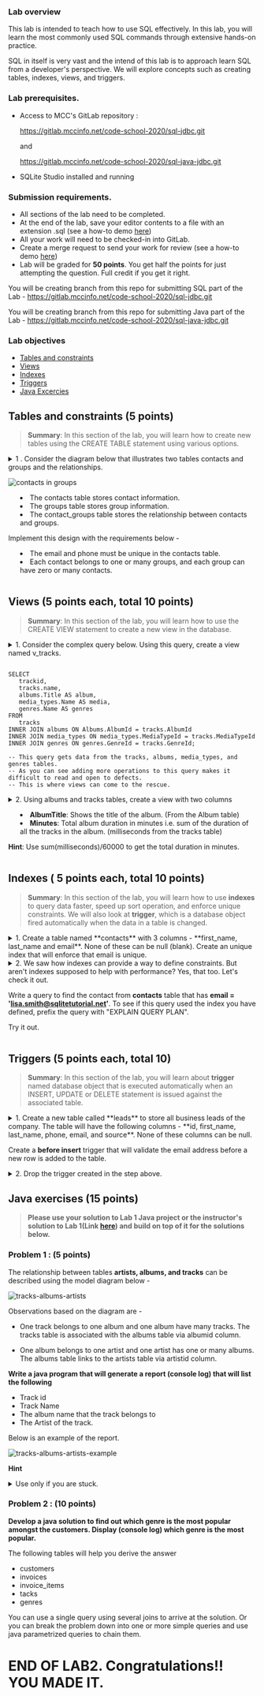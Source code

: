 ### Lab overview

This lab is intended to teach how to use SQL effectively. In this lab, you will learn the most commonly used SQL commands through extensive hands-on practice.  

SQL in itself is very vast and the intend of this lab is to approach learn SQL from a developer's perspective. We will explore concepts such as creating tables, indexes, views, and triggers.

### Lab prerequisites.
- Access to MCC's GitLab repository :

    https://gitlab.mccinfo.net/code-school-2020/sql-jdbc.git

    and 

    https://gitlab.mccinfo.net/code-school-2020/sql-java-jdbc.git
- SQLite Studio installed and running

### Submission requirements.
- All sections of the lab need to be completed. 
- At the end of the lab, save your editor contents to a file with an extension .sql (see a how-to demo [here](https://youtu.be/_N0ZeE7XEzQ))
- All your work will need to be checked-in into GitLab.
- Create a merge request to send your work for review (see a how-to demo [here](https://youtu.be/8mT7a6R9Jd4))
- Lab will be graded for **50 points**. You get half the points for just attempting the question. Full credit if you get it right. 

You will be creating branch from this repo for submitting SQL part of the Lab  - https://gitlab.mccinfo.net/code-school-2020/sql-jdbc.git

You will be creating branch from this repo for submitting Java part of the Lab - https://gitlab.mccinfo.net/code-school-2020/sql-java-jdbc.git
 

### Lab objectives
- [Tables and constraints](#tables-and-constraints)
- [Views](#views)
- [Indexes](#indexes)
- [Triggers](#triggers)
- [Java Excercies](#java-excercies)

## Tables and constraints (5 points)

> **Summary**: In this section of the lab, you will learn how to create new tables using the CREATE TABLE statement using various options.

<details><summary>1 . Consider the diagram below that illustrates two tables contacts and groups and the relationships.

![contacts in groups](https://cdn.sqlitetutorial.net/wp-content/uploads/2015/12/SQLite-CREATE-TABLE-example.jpg)


- The contacts table stores contact information.
- The groups table stores group information.
- The contact_groups table stores the relationship between contacts and groups.

Implement this design with the requirements below -
- The email and phone must be unique in the contacts table. 
- Each contact belongs to one or many groups, and each group can have zero or many contacts.

</summary>

<p>

```sql 
-- create contacts table with phone and email to be unique.
-- fist name and last name made to be not null since it would not make sense to create a contact with no name. 
CREATE TABLE contacts (
   contact_id INTEGER PRIMARY KEY,
   first_name TEXT NOT NULL,
   last_name TEXT NOT NULL,
   email TEXT NOT NULL UNIQUE,
   phone TEXT NOT NULL UNIQUE
);

-- creates the groups table.
-- name defined to be not null.


CREATE TABLE groups (
   group_id INTEGER PRIMARY KEY,
   name TEXT NOT NULL
);

-- create the relationship table contact_groups

CREATE TABLE contact_groups(
   contact_id INTEGER,
   group_id INTEGER,
   PRIMARY KEY (contact_id, group_id), -- primary key a combination of two columns, so that there is always one combination allowed.
   FOREIGN KEY (contact_id) 
      REFERENCES contacts (contact_id) -- foreign key mapped to contacts table.
         ON DELETE CASCADE  -- clean up this table when the contact does not exist anymore in the contacts table. 
         ON UPDATE NO ACTION, -- no action is needed when a contact in the contacts table is updated. 
   FOREIGN KEY (group_id) 
      REFERENCES groups (group_id) -- foreign key mapped to groups table.
         ON DELETE CASCADE  -- clean up this table when a group is deleted.
         ON UPDATE NO ACTION -- no action is needed when a group in the groups table is updated. 
);


```
</p>
</details>



## Views (5 points each, total 10 points)

> **Summary**: In this section of the lab, you will learn how to use the CREATE VIEW statement to create a new view in the database.

<details><summary>1. Consider the complex query below. Using this query, create a view named v_tracks. 

```

SELECT
   trackid,
   tracks.name,
   albums.Title AS album,
   media_types.Name AS media,
   genres.Name AS genres
FROM
   tracks
INNER JOIN albums ON Albums.AlbumId = tracks.AlbumId
INNER JOIN media_types ON media_types.MediaTypeId = tracks.MediaTypeId
INNER JOIN genres ON genres.GenreId = tracks.GenreId;

-- This query gets data from the tracks, albums, media_types, and genres tables.
-- As you can see adding more operations to this query makes it difficult to read and open to defects. 
-- This is where views can come to the rescue. 

```

</summary>
<p>

```sql
CREATE VIEW v_tracks 
AS 
SELECT
   trackid,
   tracks.name,
   albums.Title AS album,
   media_types.Name AS media,
   genres.Name AS genres
FROM
   tracks
INNER JOIN albums ON Albums.AlbumId = tracks.AlbumId
INNER JOIN media_types ON media_types.MediaTypeId = tracks.MediaTypeId
INNER JOIN genres ON genres.GenreId = tracks.GenreId;

SELECT * FROM v_albums; -- this would return the same results as the complex query. 
```
</p>
</details>

<details><summary>2. Using  albums and tracks tables, create a view with two columns

- **AlbumTitle**: Shows the title of the album. (From the Album table)
- **Minutes**: Total album duration in minutes i.e. sum of the duration of all the tracks in the album. (milliseconds from the tracks table)

**Hint**: Use sum(milliseconds)/60000 to get the total duration in minutes. 

</summary>
<p>

```sql
CREATE VIEW v_albums (
    AlbumTitle,
    Minutes
)
AS
    SELECT albums.title,
           SUM(milliseconds) / 60000
      FROM tracks
           INNER JOIN
           albums USING (
               AlbumId
           )
     GROUP BY AlbumTitle;

```
</p>
</details>

## Indexes ( 5 points each, total 10 points)

>**Summary**: In this section of the lab,  you will learn how to use **indexes** to query data faster, speed up sort operation, and enforce unique constraints. We will also look at **trigger**, which is a database object fired automatically when the data in a table is changed.

<details><summary>1. Create a table named **contacts** with 3 columns - **first_name, last_name and email**. None of these can be null (blank). Create an unique index that will enforce that email is unique. </summary>

<p>

``` sql

-- create the table with not nullable fields. 
CREATE TABLE contacts (
   first_name text NOT NULL,
   last_name text NOT NULL,
   email text NOT NULL
);

-- create unique index idx_contacts_email 
CREATE UNIQUE INDEX idx_contacts_email 
ON contacts (email);

-- let's test it out. 

INSERT INTO contacts (first_name, last_name, email)
VALUES('John','Doe','john.doe@mccneb.edu'); -- should insert without errors. 

INSERT INTO contacts (first_name, last_name, email)
VALUES('Johny','Doe','john.doe@mccneb.edu'); -- this should prevent us from inserting this record as the email is taken/in use. 

INSERT INTO contacts (first_name, last_name, email)
VALUES('David','Brown','david.brown@mccneb.edu'),
      ('Lisa','Smith','lisa.smith@mccneb.edu'); -- should be fine since there is not unique index contraint violation. 

```

</p>
</details>

<details><summary>2.  We saw how indexes can provide a way to define constraints. But aren't indexes supposed to help with performance? Yes, that too. Let's check it out. 

Write a query to find the contact from **contacts** table that has **email = 'lisa.smith@sqlitetutorial.net'**. 
To see if this query used the index you have defined, prefix the query with  "EXPLAIN QUERY PLAN". 

Try it out. </summary>

<p>

```sql
EXPLAIN QUERY PLAN 
SELECT
   first_name,
   last_name,
   email
FROM
   contacts
WHERE
   email = 'lisa.smith@sqlitetutorial.net';

-- Observe the detail column, to check if the index was used while executing the query. 

-- let's drop the index and then explain the query to see if anything changes. 

drop index idx_contacts_email;

-- let's run the explain query again. 

EXPLAIN QUERY PLAN 
SELECT
   first_name,
   last_name,
   email
FROM
   contacts
WHERE
   email = 'lisa.smith@sqlitetutorial.net';

-- Observe the detail column, to check if the index was used while executing the query.

```

</p>
</details>

## Triggers (5 points each, total 10)
>**Summary**: In this section of the lab, you will learn about **trigger** named database object that is executed automatically when an INSERT, UPDATE or DELETE statement is issued against the associated table.

<details><summary>1. Create a new table called **leads** to store all business leads of the company. The table will have the following columns - **id, first_name, last_name, phone, email, and source**. None of these columns can be null. 

Create a **before insert** trigger that will validate the email address before a new row is added to the table.  
</summary>

<p>

``` sql

CREATE TRIGGER validate_email_before_insert_leads 
   BEFORE INSERT ON leads
BEGIN
   SELECT
      CASE
   WHEN NEW.email NOT LIKE '%_@__%.__%' THEN
        RAISE (ABORT,'Invalid email address')
       END;
END;

-- test it with an invalid email id 
INSERT INTO leads (first_name,last_name,email,phone,source)
VALUES('John','Doe','jjj','4089009334','www');

-- test it with a valid email id 
INSERT INTO leads (first_name, last_name, email, phone, source)
VALUES ('John', 'Doe', 'john.doe@mccneb.edu', '4089009334','www');


```

</p>
</details>

<details><summary>2. Drop the trigger created in the step above. </summary>

<p>

```sql 
DROP TRIGGER validate_email_before_insert_leads;
```

</p>
</details>

## Java exercises (15 points)
>**Please use your solution to Lab 1 Java project or the instructor's solution to Lab 1(Link [here](#https://gitlab.mccinfo.net/code-school-2020/sql-java-jdbc.git)) and build on top of it for the solutions below.**

### Problem 1 : (5 points)
The relationship between tables **artists, albums, and tracks** can be described using the model diagram below -

![tracks-albums-artists](https://cdn.sqlitetutorial.net/wp-content/uploads/2018/11/artists_albums_tracks.png)

Observations based on the diagram are - 

- One track belongs to one album and one album have many tracks. The tracks table is associated with the albums table via albumid column.

- One album belongs to one artist and one artist has one or many albums. The albums table links to the artists table via artistid column.

**Write a java program that will generate a report (console log) that will list the following**
- Track id
- Track Name
- The album name that the track belongs to
- The Artist of the track. 

Below is an example of the report. 

![tracks-albums-artists-example](https://cdn.sqlitetutorial.net/wp-content/uploads/2015/12/SQLite-Inner-Join-3-tables.jpg)


**Hint**

<details>
<summary>Use only if you are stuck.</summary>

<p>

```sql
SELECT
    trackid,
    tracks.name AS track,
    albums.title AS album,
    artists.name AS artist
FROM
    tracks
    INNER JOIN albums ON albums.albumid = tracks.albumid
    INNER JOIN artists ON artists.artistid = albums.artistid;
```

</p>
</details>

### Problem 2 : (10 points)

**Develop a java solution to find out which genre is the most popular amongst the customers. Display (console log) which genre is the most popular.**

The following tables will help you derive the answer 
- customers
- invoices 
- invoice_items
- tacks
- genres 


You can use a single query using several joins to arrive at the solution. Or you can break the problem down into one or more simple queries and use java parametrized queries to chain them.

# END OF LAB2. Congratulations!! YOU MADE IT.